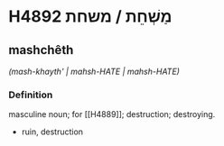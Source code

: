 # H4892 מַשְׁחֵת / משחת

## mashchêth

_(mash-khayth' | mahsh-HATE | mahsh-HATE)_

### Definition

masculine noun; for [[H4889]]; destruction; destroying.

- ruin, destruction
